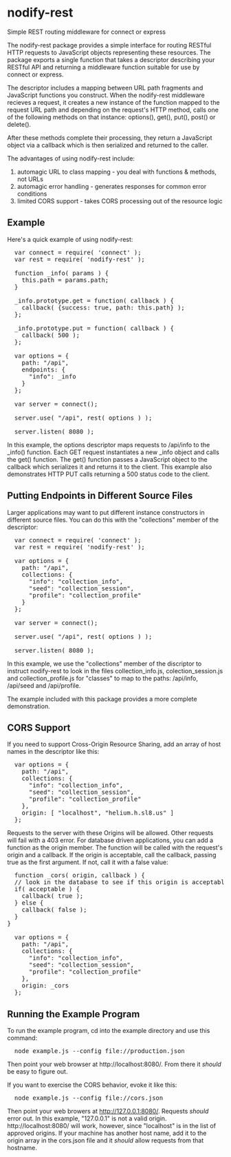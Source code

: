 nodify-rest
===========

Simple REST routing middleware for connect or express

The nodify-rest package provides a simple interface for routing RESTful HTTP
requests to JavaScript objects representing these resources. The package
exports a single function that takes a descriptor describing your RESTful
API and returning a middleware function suitable for use by connect or
express.

The descriptor includes a mapping between URL path fragments and JavaScript
functions you construct. When the nodify-rest middleware recieves a request, it
creates a new instance of the function mapped to the request URL path and
depending on the request's HTTP method, calls one of the following methods on
that instance: options(), get(), put(), post() or delete().

After these methods complete their processing, they return a JavaScript object
via a callback which is then serialized and returned to the caller.

The advantages of using nodify-rest include:

1. automagic URL to class mapping - you deal with functions & methods, not URLs
1. automagic error handling - generates responses for common error conditions
1. limited CORS support - takes CORS processing out of the resource logic

## Example

Here's a quick example of using nodify-rest:

<pre>  var connect = require( 'connect' );
  var rest = require( 'nodify-rest' );

  function _info( params ) {
    this.path = params.path;
  }

  _info.prototype.get = function( callback ) {
    callback( {success: true, path: this.path} );
  };

  _info.prototype.put = function( callback ) {
    callback( 500 );
  };

  var options = {
    path: "/api",
    endpoints: {
      "info": _info
    }
  };

  var server = connect();

  server.use( "/api", rest( options ) );

  server.listen( 8080 );</pre>

In this example, the options descriptor maps requests to /api/info to the
_info() function. Each GET request instantiates a new _info object and calls
the get() function. The get() function passes a JavaScript object to the
callback which serializes it and returns it to the client. This example
also demonstrates HTTP PUT calls returning a 500 status code to the client.

## Putting Endpoints in Different Source Files

Larger applications may want to put different instance constructors in
different source files. You can do this with the "collections" member of the
descriptor:

<pre>  var connect = require( 'connect' );
  var rest = require( 'nodify-rest' );

  var options = {
    path: "/api",
    collections: {
      "info": "collection_info",
      "seed": "collection_session",
      "profile": "collection_profile"
    }
  };

  var server = connect();

  server.use( "/api", rest( options ) );

  server.listen( 8080 );</pre>

In this example, we use the "collections" member of the discriptor to instruct
nodify-rest to look in the files collection_info.js, colection_session.js and
collection_profile.js for "classes" to map to the paths: /api/info, /api/seed
and /api/profile.

The example included with this package provides a more complete demonstration.

## CORS Support

If you need to support Cross-Origin Resource Sharing, add an array of
host names in the descriptor like this:

<pre>  var options = {
    path: "/api",
    collections: {
      "info": "collection_info",
      "seed": "collection_session",
      "profile": "collection_profile"
    },
    origin: [ "localhost", "helium.h.sl8.us" ]
  };</pre>

Requests to the server with these Origins will be allowed. Other requests
will fail with a 403 error. For database driven applications, you can add
a function as the origin member. The function will be called with the
request's origin and a callback. If the origin is acceptable, call the
callback, passing true as the first argument. If not, call it with a false
value:

<pre>  function _cors( origin, callback ) {
  // look in the database to see if this origin is acceptable
  if( acceptable ) {
    callback( true );
  } else {
    callback( false );
  }
}

  var options = {
    path: "/api",
    collections: {
      "info": "collection_info",
      "seed": "collection_session",
      "profile": "collection_profile"
    },
    origin: _cors
  };</pre>

## Running the Example Program

To run the example program, cd into the example directory and use this command:

<pre>  node example.js --config file://production.json</pre>

Then point your web browser at http://localhost:8080/. From there it _should_
be easy to figure out.

If you want to exercise the CORS behavior, evoke it like this:

<pre>  node example.js --config file://cors.json</pre>

Then point your web browers at http://127.0.0.1:8080/. Requests _should_ error
out. In this example, "127.0.0.1" is not a valid origin. http://localhost:8080/
will work, however, since "localhost" is in the list of approved origins. If
your machine has another host name, add it to the origin array in the
cors.json file and it _should_ allow requests from that hostname.
